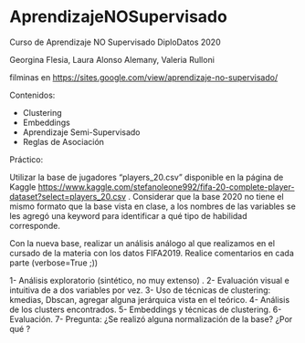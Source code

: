 # AprendizajeNOSupervisado
Curso de Aprendizaje NO Supervisado DiploDatos 2020

Georgina Flesia, Laura Alonso Alemany, Valeria Rulloni 

filminas en https://sites.google.com/view/aprendizaje-no-supervisado/

Contenidos:
- Clustering
- Embeddings
- Aprendizaje Semi-Supervisado
- Reglas de Asociación 



Práctico:

Utilizar la base de jugadores “players_20.csv” disponible en la página de Kaggle https://www.kaggle.com/stefanoleone992/fifa-20-complete-player-dataset?select=players_20.csv . Considerar que la base 2020 no tiene el mismo formato que la base vista en clase, a los nombres de las variables se les agregó una keyword para identificar a qué tipo de habilidad corresponde.

Con la nueva base, realizar un análisis análogo al que realizamos en el cursado de la materia con los datos FIFA2019. Realice comentarios en cada parte (verbose=True ;))

1- Análisis exploratorio (sintético, no muy extenso) .
2- Evaluación visual  e intuitiva de a dos variables por vez.
3- Uso de técnicas de clustering: kmedias, Dbscan, agregar alguna jerárquica vista en el teórico.
4- Análisis de los clusters encontrados.
5- Embeddings y técnicas de clustering.
6- Evaluación.
7- Pregunta: ¿Se realizó alguna normalización de la base? ¿Por qué ?

